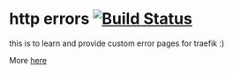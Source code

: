# http errors [![Build Status](https://drone.dxas90.xyz/api/badges/dxas90/httperrors/status.svg)](https://drone.dxas90.xyz/dxas90/httperrors)
this is to learn and provide custom error pages for traefik :)  

More [here](https://doc.traefik.io/traefik/middlewares/http/errorpages/)